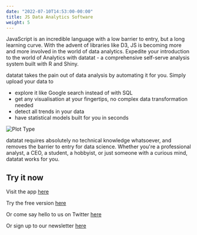 ```yaml
---
date: "2022-07-10T14:53:00-00:00"
title: JS Data Analytics Software
weight: 5
---
```


JavaScript is an incredible language with a low barrier to entry, but a long learning curve. With the advent of libraries like D3, JS is becoming more and more involved in the world of data analytics. Expedite your introduction to the world of Analytics with datatat - a comprehensive self-serve analysis system built with R and Shiny.

datatat takes the pain out of data analysis by automating it for you. Simply upload your data to
- explore it like Google search instead of with SQL
- get any visualisation at your fingertips, no complex data transformation needed
- detect all trends in your data
- have statistical models built for you in seconds

![Plot Type](plottype.png)

datatat requires absolutely no technical knowledge whatsoever, and removes the barrier to entry for data science. Whether you're a professional analyst, a CEO, a student, a hobbyist, or just someone with a curious mind, datatat works for you.

## Try it now

Visit the app [here](https://datatat.shinyapps.io/datatat/)

Try the free version [here](https://datatat.shinyapps.io/datatat_free/)

Or come say hello to us on Twitter [here](https://twitter.com/datatat_xyz)

Or sign up to our newsletter [here](https://datatat.xyz/docs/newsletter/)